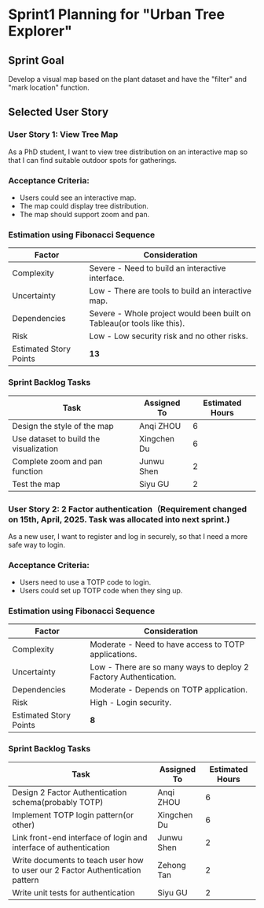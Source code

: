 # Sprint1 Planning for "Urban Tree Explorer"

## Sprint Goal
Develop a visual map based on the plant dataset and have the "filter" and "mark location" function.

## Selected User Story
### User Story 1: View Tree Map

As a PhD student, I want to view tree distribution on an interactive map so that I can find suitable outdoor spots for gatherings.

### Acceptance Criteria:
- Users could see an interactive map.
- The map could display tree distribution.
- The map should support zoom and pan.

### Estimation using Fibonacci Sequence
| Factor              | Consideration |
|---------------------|--------------|
| Complexity         | Severe - Need to build an interactive interface. |
| Uncertainty        | Low - There are tools to build an interactive map. |
| Dependencies      | Severe - Whole project would been built on Tableau(or tools like this). |
| Risk              | Low - Low security risk and no other risks. |
| Estimated Story Points | **13** |

### Sprint Backlog Tasks
| Task | Assigned To | Estimated Hours |
|------|------------|----------------|
| Design the style of the map | Anqi ZHOU | 6 |
| Use dataset to build the visualization | Xingchen Du | 6 |
| Complete zoom and pan function | Junwu Shen | 2 |
| Test the map | Siyu GU | 2 |

### User Story 2: 2 Factor authentication（Requirement changed on 15th, April, 2025. Task was allocated into next sprint.)

As a new user, I want to register and log in securely, so that I need a more safe way to login.

### Acceptance Criteria:
- Users need to use a TOTP code to login.
- Users could set up TOTP code when they sing up.

### Estimation using Fibonacci Sequence
| Factor              | Consideration |
|---------------------|--------------|
| Complexity         | Moderate - Need to have access to TOTP applications. |
| Uncertainty        | Low - There are so many ways to deploy 2 Factory Authentication. |
| Dependencies      | Moderate - Depends on TOTP application. |
| Risk              | High - Login security. |
| Estimated Story Points | **8** |

### Sprint Backlog Tasks
| Task | Assigned To | Estimated Hours |
|------|------------|----------------|
| Design 2 Factor Authentication schema(probably TOTP) | Anqi ZHOU | 6 |
| Implement TOTP login pattern(or other) | Xingchen Du | 6 |
| Link front-end interface of login and interface of authentication | Junwu Shen | 2 |
| Write documents to teach user how to user our 2 Factor Authentication pattern | Zehong Tan | 2 |
| Write unit tests for authentication | Siyu GU | 2 |


